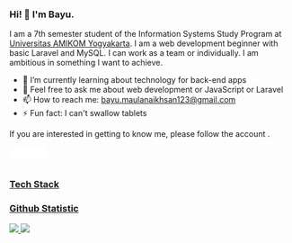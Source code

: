 ### Hi! 👋 I'm Bayu.
I am a 7th semester student of the Information Systems Study Program at [Universitas AMIKOM Yogyakarta](https://www.amikom.ac.id/). I am a web development beginner with basic Laravel and MySQL. I can work as a team or individually. I am ambitious in something I want to achieve.

- 🌱 I’m currently learning about technology for back-end apps
- 💬 Feel free to ask me about web development or JavaScript or Laravel
- 📫 How to reach me: bayu.maulanaikhsan123@gmail.com
- ⚡ Fun fact: I can't swallow tablets

If you are interested in getting to know me, please follow the account .

<a href="https://www.linkedin.com/in/bayu-maulana-ikhsan-74a471212/" target="_blank"><img align="left" alt="Bayu Maulana Ikhsan | LinkedIn" width="22px" src="https://github.com/Aakarsh-B/trying-repos/blob/master/linkedin.svg" />
<a href="https://www.instagram.com/bayumaulana_ikhsan/" target="_blank"><img align="left" alt="Bayu Maulana Ikhsan| Instagram" width="22px" src="https://github.com/Aakarsh-B/trying-repos/blob/master/insta.svg" />
<a href="https://twitter.com/bayumaul_i" target="_blank"><img align="left" alt="Bayu Maulana Ikhsan | Twitter" width="22px" src="https://github.com/Aakarsh-B/trying-repos/blob/master/twitter.svg" />
<br>
  <br>

### Tech Stack
<!--   <a href="#"><img align="left" alt="JavaScript" title="JavaScript" width="21px" src="https://upload.wikimedia.org/wikipedia/commons/9/99/Unofficial_JavaScript_logo_2.svg" /></a>
  <a href="https://nodejs.org/"><img align="left" alt="NodeJS" title="NodeJS" width="21px" src="https://seeklogo.com/images/N/nodejs-logo-FBE122E377-seeklogo.com.png" /></a>
  <a href="https://reactjs.org/"><img align="left" alt="React" title="React" width="21px" src="https://cdn.worldvectorlogo.com/logos/react-2.svg" /></a>
  <a href="https://hapi.dev/"><img align="left" alt="Hapi" title="Hapi (NodeJS HTTP Framework)" width="21px" src="https://avatars.githubusercontent.com/u/3774533?s=200&v=4" /></a>
  <a href="https://nextjs.org/"><img align="left" alt="Next" title="Next (React SSR Framework)" width="21px" src="https://iconape.com/wp-content/files/gm/82643/svg/next-js.svg" /></a> -->


### Github Statistic 
<p align="left">
<a href="https://github.com/Bayumaul">
  <img height="180em" src="https://github-readme-stats-eight-theta.vercel.app/api?username=Bayumaul&show_icons=true&theme=algolia&include_all_commits=true&count_private=true"/>
  <img height="180em" src="https://github-readme-stats-eight-theta.vercel.app/api/top-langs/?username=Bayumaul&layout=compact&langs_count=8&theme=algolia"/>
</a>
</p>
